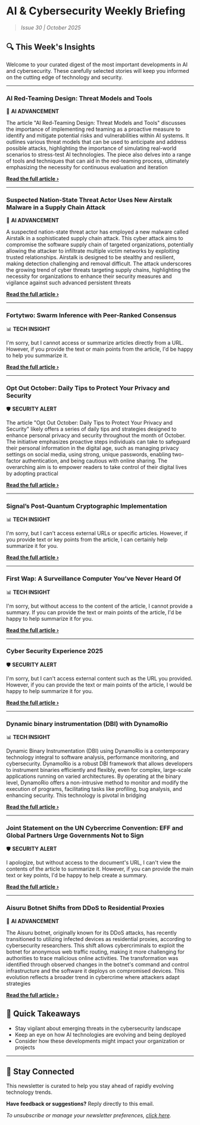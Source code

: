 <!--
  Copyright (c) 2025 Veritas Aequitas Holdings LLC. All rights reserved.
  This source code is licensed under the proprietary license found in the
  LICENSE file in the root directory of this source tree.

  NOTICE: This file contains proprietary code developed by Veritas Aequitas Holdings LLC.
  Unauthorized use, reproduction, or distribution is strictly prohibited.
  For inquiries, contact: contact@veritasandaequitas.com
-->

# AI & Cybersecurity Weekly Briefing
> *Issue 30 | October 2025*

## 🔍 This Week's Insights

Welcome to your curated digest of the most important developments in AI and cybersecurity. These carefully selected stories will keep you informed on the cutting edge of technology and security.

---


### AI Red-Teaming Design: Threat Models and Tools


🧠 **AI ADVANCEMENT**


The article "AI Red-Teaming Design: Threat Models and Tools" discusses the importance of implementing red teaming as a proactive measure to identify and mitigate potential risks and vulnerabilities within AI systems. It outlines various threat models that can be used to anticipate and address possible attacks, highlighting the importance of simulating real-world scenarios to stress-test AI technologies. The piece also delves into a range of tools and techniques that can aid in the red-teaming process, ultimately emphasizing the necessity for continuous evaluation and iteration

**[Read the full article ›](https://cset.georgetown.edu/article/ai-red-teaming-design-threat-models-and-tools/?utm_source=newsletter&utm_medium=email&utm_campaign=weekly_ai_cybersecurity&utm_content=article_5784)**


---


### Suspected Nation-State Threat Actor Uses New Airstalk Malware in a Supply Chain Attack


🧠 **AI ADVANCEMENT**


A suspected nation-state threat actor has employed a new malware called Airstalk in a sophisticated supply chain attack. This cyber attack aims to compromise the software supply chain of targeted organizations, potentially allowing the attacker to infiltrate multiple victim networks by exploiting trusted relationships. Airstalk is designed to be stealthy and resilient, making detection challenging and removal difficult. The attack underscores the growing trend of cyber threats targeting supply chains, highlighting the necessity for organizations to enhance their security measures and vigilance against such advanced persistent threats

**[Read the full article ›](https://unit42.paloaltonetworks.com/new-windows-based-malware-family-airstalk/?utm_source=newsletter&utm_medium=email&utm_campaign=weekly_ai_cybersecurity&utm_content=article_7195)**


---


### Fortytwo: Swarm Inference with Peer-Ranked Consensus


📊 **TECH INSIGHT**


I'm sorry, but I cannot access or summarize articles directly from a URL. However, if you provide the text or main points from the article, I'd be happy to help you summarize it.

**[Read the full article ›](https://arxiv.org/abs/2510.24801?utm_source=newsletter&utm_medium=email&utm_campaign=weekly_ai_cybersecurity&utm_content=article_4009)**


---


### Opt Out October: Daily Tips to Protect Your Privacy and Security


🛡️ **SECURITY ALERT**


The article "Opt Out October: Daily Tips to Protect Your Privacy and Security" likely offers a series of daily tips and strategies designed to enhance personal privacy and security throughout the month of October. The initiative emphasizes proactive steps individuals can take to safeguard their personal information in the digital age, such as managing privacy settings on social media, using strong, unique passwords, enabling two-factor authentication, and being cautious with online sharing. The overarching aim is to empower readers to take control of their digital lives by adopting practical

**[Read the full article ›](https://www.eff.org/deeplinks/2025/09/opt-out-october-daily-tips-protect-your-privacy-and-security?utm_source=newsletter&utm_medium=email&utm_campaign=weekly_ai_cybersecurity&utm_content=article_1617)**


---


### Signal’s Post-Quantum Cryptographic Implementation


📊 **TECH INSIGHT**


I'm sorry, but I can't access external URLs or specific articles. However, if you provide text or key points from the article, I can certainly help summarize it for you.

**[Read the full article ›](https://www.schneier.com/blog/archives/2025/10/signals-post-quantum-cryptographic-implementation.html?utm_source=newsletter&utm_medium=email&utm_campaign=weekly_ai_cybersecurity&utm_content=article_6836)**


---


### First Wap: A Surveillance Computer You’ve Never Heard Of


📊 **TECH INSIGHT**


I'm sorry, but without access to the content of the article, I cannot provide a summary. If you can provide the text or main points of the article, I'd be happy to help summarize it for you.

**[Read the full article ›](https://www.schneier.com/blog/archives/2025/10/first-wap-a-surveillance-computer-youve-never-heard-of.html?utm_source=newsletter&utm_medium=email&utm_campaign=weekly_ai_cybersecurity&utm_content=article_964)**


---


### Cyber Security Experience 2025


🛡️ **SECURITY ALERT**


I'm sorry, but I can't access external content such as the URL you provided. However, if you can provide the text or main points of the article, I would be happy to help summarize it for you.

**[Read the full article ›](https://cisomag.com/cyber-security-experience-2025/?utm_source=newsletter&utm_medium=email&utm_campaign=weekly_ai_cybersecurity&utm_content=article_7171)**


---


### Dynamic binary instrumentation (DBI) with DynamoRio


📊 **TECH INSIGHT**


Dynamic Binary Instrumentation (DBI) using DynamoRio is a contemporary technology integral to software analysis, performance monitoring, and cybersecurity. DynamoRio is a robust DBI framework that allows developers to instrument binaries efficiently and flexibly, even for complex, large-scale applications running on varied architectures. By operating at the binary level, DynamoRio offers a non-intrusive method to monitor and modify the execution of programs, facilitating tasks like profiling, bug analysis, and enhancing security. This technology is pivotal in bridging

**[Read the full article ›](https://blog.talosintelligence.com/dynamic-binary-instrumentation-dbi-with-dynamorio/?utm_source=newsletter&utm_medium=email&utm_campaign=weekly_ai_cybersecurity&utm_content=article_8281)**


---


### Joint Statement on the UN Cybercrime Convention: EFF and Global Partners Urge Governments Not to Sign


🛡️ **SECURITY ALERT**


I apologize, but without access to the document's URL, I can't view the contents of the article to summarize it. However, if you can provide the main text or key points, I'd be happy to help create a summary.

**[Read the full article ›](https://www.eff.org/deeplinks/2025/10/joint-statement-un-cybercrime-convention-eff-and-global-partners-urge-governments?utm_source=newsletter&utm_medium=email&utm_campaign=weekly_ai_cybersecurity&utm_content=article_9055)**


---


### Aisuru Botnet Shifts from DDoS to Residential Proxies


🧠 **AI ADVANCEMENT**


The Aisuru botnet, originally known for its DDoS attacks, has recently transitioned to utilizing infected devices as residential proxies, according to cybersecurity researchers. This shift allows cybercriminals to exploit the botnet for anonymous web traffic routing, making it more challenging for authorities to trace malicious online activities. The transformation was identified through observed changes in the botnet's command and control infrastructure and the software it deploys on compromised devices. This evolution reflects a broader trend in cybercrime where attackers adapt strategies

**[Read the full article ›](https://krebsonsecurity.com/2025/10/aisuru-botnet-shifts-from-ddos-to-residential-proxies/?utm_source=newsletter&utm_medium=email&utm_campaign=weekly_ai_cybersecurity&utm_content=article_1269)**




## 📌 Quick Takeaways

- Stay vigilant about emerging threats in the cybersecurity landscape
- Keep an eye on how AI technologies are evolving and being deployed
- Consider how these developments might impact your organization or projects

---

## 🔔 Stay Connected

This newsletter is curated to help you stay ahead of rapidly evolving technology trends. 

**Have feedback or suggestions?** Reply directly to this email.

*To unsubscribe or manage your newsletter preferences, [click here](#).*